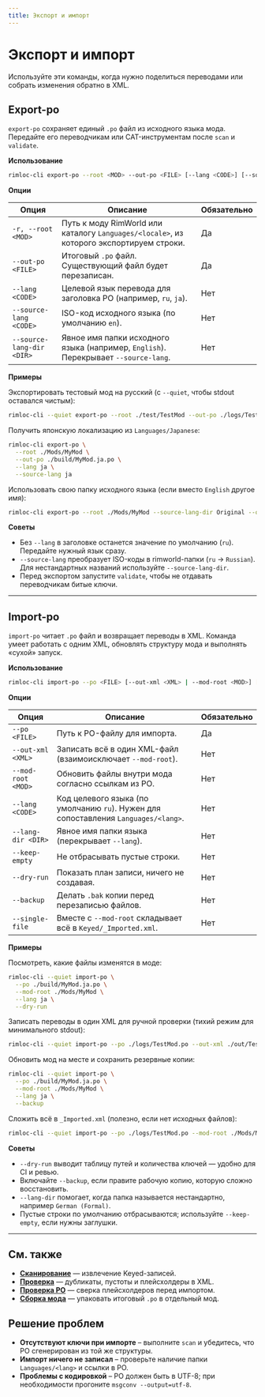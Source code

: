 ```yaml
---
title: Экспорт и импорт
---
```


# Экспорт и импорт

Используйте эти команды, когда нужно поделиться переводами или собрать изменения обратно в XML.

## Export-po

`export-po` сохраняет единый `.po` файл из исходного языка мода. Передайте его переводчикам или CAT-инструментам после `scan` и `validate`.

**Использование**

```bash
rimloc-cli export-po --root <MOD> --out-po <FILE> [--lang <CODE>] [--source-lang <CODE>] [--source-lang-dir <DIR>]
```

**Опции**

| Опция | Описание | Обязательно |
|-------|----------|-------------|
| `-r, --root <MOD>` | Путь к моду RimWorld или каталогу `Languages/<locale>`, из которого экспортируем строки. | Да |
| `--out-po <FILE>` | Итоговый `.po` файл. Существующий файл будет перезаписан. | Да |
| `--lang <CODE>` | Целевой язык перевода для заголовка PO (например, `ru`, `ja`). | Нет |
| `--source-lang <CODE>` | ISO-код исходного языка (по умолчанию `en`). | Нет |
| `--source-lang-dir <DIR>` | Явное имя папки исходного языка (например, `English`). Перекрывает `--source-lang`. | Нет |

**Примеры**

Экспортировать тестовый мод на русский (с `--quiet`, чтобы stdout оставался чистым):

```bash
rimloc-cli --quiet export-po --root ./test/TestMod --out-po ./logs/TestMod.po --lang ru
```

Получить японскую локализацию из `Languages/Japanese`:

```bash
rimloc-cli export-po \
  --root ./Mods/MyMod \
  --out-po ./build/MyMod.ja.po \
  --lang ja \
  --source-lang ja
```

Использовать свою папку исходного языка (если вместо `English` другое имя):

```bash
rimloc-cli export-po --root ./Mods/MyMod --source-lang-dir Original --out-po ./out/mymod.po
```

**Советы**

- Без `--lang` в заголовке останется значение по умолчанию (`ru`). Передайте нужный язык сразу.
- `--source-lang` преобразует ISO-коды в rimworld-папки (`ru` → `Russian`). Для нестандартных названий используйте `--source-lang-dir`.
- Перед экспортом запустите `validate`, чтобы не отдавать переводчикам битые ключи.

---

## Import-po

`import-po` читает `.po` файл и возвращает переводы в XML. Команда умеет работать с одним XML, обновлять структуру мода и выполнять «сухой» запуск.

**Использование**

```bash
rimloc-cli import-po --po <FILE> [--out-xml <XML> | --mod-root <MOD>] [опции]
```

**Опции**

| Опция | Описание | Обязательно |
|-------|----------|-------------|
| `--po <FILE>` | Путь к PO-файлу для импорта. | Да |
| `--out-xml <XML>` | Записать всё в один XML-файл (взаимоисключает `--mod-root`). | Нет |
| `--mod-root <MOD>` | Обновить файлы внутри мода согласно ссылкам из PO. | Нет |
| `--lang <CODE>` | Код целевого языка (по умолчанию `ru`). Нужен для сопоставления `Languages/<lang>`. | Нет |
| `--lang-dir <DIR>` | Явное имя папки языка (перекрывает `--lang`). | Нет |
| `--keep-empty` | Не отбрасывать пустые строки. | Нет |
| `--dry-run` | Показать план записи, ничего не создавая. | Нет |
| `--backup` | Делать `.bak` копии перед перезаписью файлов. | Нет |
| `--single-file` | Вместе с `--mod-root` складывает всё в `Keyed/_Imported.xml`. | Нет |

**Примеры**

Посмотреть, какие файлы изменятся в моде:

```bash
rimloc-cli --quiet import-po \
  --po ./build/MyMod.ja.po \
  --mod-root ./Mods/MyMod \
  --lang ja \
  --dry-run
```

Записать переводы в один XML для ручной проверки (тихий режим для минимального stdout):

```bash
rimloc-cli --quiet import-po --po ./logs/TestMod.po --out-xml ./out/TestMod.ru.xml --keep-empty
```

Обновить мод на месте и сохранить резервные копии:

```bash
rimloc-cli --quiet import-po \
  --po ./build/MyMod.ja.po \
  --mod-root ./Mods/MyMod \
  --lang ja \
  --backup
```

Сложить всё в `_Imported.xml` (полезно, если нет исходных файлов):

```bash
rimloc-cli --quiet import-po --po ./logs/TestMod.po --mod-root ./Mods/MyMod --single-file
```

**Советы**

- `--dry-run` выводит таблицу путей и количества ключей — удобно для CI и ревью.
- Включайте `--backup`, если правите рабочую копию, которую сложно восстановить.
- `--lang-dir` помогает, когда папка называется нестандартно, например `German (Formal)`.
- Пустые строки по умолчанию отбрасываются; используйте `--keep-empty`, если нужны заглушки.

---

## См. также

- **[Сканирование](scan.md)** — извлечение Keyed-записей.
- **[Проверка](validate.md)** — дубликаты, пустоты и плейсхолдеры в XML.
- **[Проверка PO](validate_po.md)** — сверка плейсхолдеров перед импортом.
- **[Сборка мода](build_mod.md)** — упаковать итоговый `.po` в отдельный мод.

## Решение проблем

- **Отсутствуют ключи при импорте** – выполните `scan` и убедитесь, что PO сгенерирован из той же структуры.
- **Импорт ничего не записал** – проверьте наличие папки `Languages/<lang>` и ссылки в PO.
- **Проблемы с кодировкой** – PO должен быть в UTF-8; при необходимости прогоните `msgconv --output=utf-8`.
